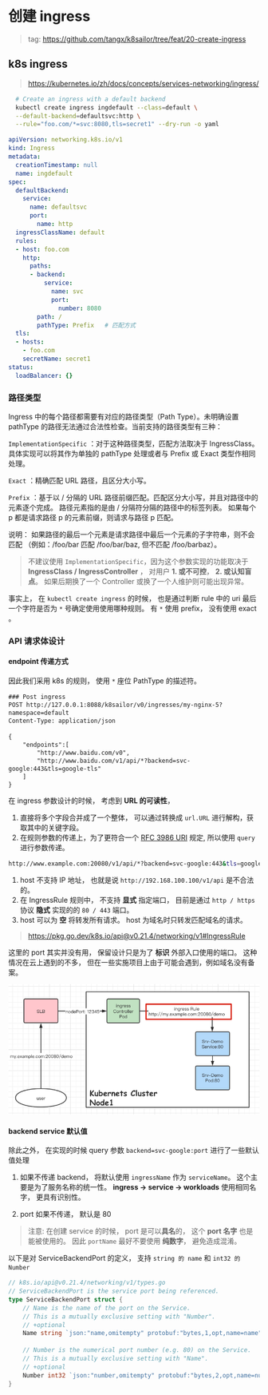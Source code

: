 # 创建 ingress

> tag: https://github.com/tangx/k8sailor/tree/feat/20-create-ingress


## k8s ingress

> https://kubernetes.io/zh/docs/concepts/services-networking/ingress/

```bash
  # Create an ingress with a default backend
  kubectl create ingress ingdefault --class=default \
  --default-backend=defaultsvc:http \
  --rule="foo.com/*=svc:8080,tls=secret1" --dry-run -o yaml
```


```yaml
apiVersion: networking.k8s.io/v1
kind: Ingress
metadata:
  creationTimestamp: null
  name: ingdefault
spec:
  defaultBackend:
    service:
      name: defaultsvc
      port:
        name: http
  ingressClassName: default
  rules:
  - host: foo.com
    http:
      paths:
      - backend:
          service:
            name: svc
            port:
              number: 8080
        path: /
        pathType: Prefix   # 匹配方式
  tls:
  - hosts:
    - foo.com
    secretName: secret1
status:
  loadBalancer: {}
```


### 路径类型 

Ingress 中的每个路径都需要有对应的路径类型（Path Type）。未明确设置 pathType 的路径无法通过合法性检查。当前支持的路径类型有三种：

`ImplementationSpecific` ：对于这种路径类型，匹配方法取决于 IngressClass。 具体实现可以将其作为单独的 pathType 处理或者与 Prefix 或 Exact 类型作相同处理。

`Exact` ：精确匹配 URL 路径，且区分大小写。

`Prefix` ：基于以 / 分隔的 URL 路径前缀匹配。匹配区分大小写，并且对路径中的元素逐个完成。 路径元素指的是由 / 分隔符分隔的路径中的标签列表。 如果每个 p 都是请求路径 p 的元素前缀，则请求与路径 p 匹配。

说明： 如果路径的最后一个元素是请求路径中最后一个元素的子字符串，则不会匹配 （例如：/foo/bar 匹配 /foo/bar/baz, 但不匹配 /foo/barbaz）。


> 不建议使用 `ImplementationSpecific`，因为这个参数实现的功能取决于 **IngressClass / IngressController** ， 对用户 **1. 或不可控**， **2. 或认知盲点**。 如果后期换了一个 Controller 或换了一个人维护则可能出现异常。

事实上， 在 `kubectl create ingress` 的时候， 也是通过判断 rule 中的 uri 最后一个字符是否为 `*` 号确定使用使用哪种规则。 有 `*` 使用 prefix， 没有使用 exact 。



### API 请求体设计


#### endpoint 传递方式

因此我们采用 k8s 的规则， 使用 `*` 座位 PathType 的描述符。

```json5
### Post ingress
POST http://127.0.0.1:8088/k8sailor/v0/ingresses/my-nginx-5?namespace=default
Content-Type: application/json

{
    "endpoints":[
        "http://www.baidu.com/v0",
        "http://www.baidu.com/v1/api/*?backend=svc-google:443&tls=google-tls"
    ]
}
```

在 ingress 参数设计的时候， 考虑到 **URL 的可读性**， 

1. 直接将多个字段合并成了一个整体， 可以通过转换成 `url.URL` 进行解构，获取其中的关键字段。 
2. 在规则参数的传递上，为了更符合一个 [RFC 3986 URI](https://rfc-editor.org/rfc/rfc3986.html) 规定, 所以使用 `query` 进行参数传递。

```bash
http://www.example.com:20080/v1/api/*?backend=svc-google:443&tls=google-tls
```

1. host 不支持 IP 地址， 也就是说 `http://192.168.100.100/v1/api` 是不合法的。
2. 在 IngressRule 规则中， 不支持 **显式** 指定端口， 目前是通过 `http / https` 协议 **隐式** 实现的的 `80 / 443` 端口。
3. host 可以为 **空** 将转发所有请求。 host 为域名时只转发匹配域名的请求。


> https://pkg.go.dev/k8s.io/api@v0.21.4/networking/v1#IngressRule


这里的 port 其实并没有用， 保留设计只是为了 **标识** 外部入口使用的端口。 这种情况在云上遇到的不多， 但在一些实施项目上由于可能会遇到，例如域名没有备案。

![ingress 非标准端口转发](/docs/assets/img/20/ingress-not-standard-port-transport.png)

#### backend service 默认值

除此之外， 在实现的时候 query 参数 `backend=svc-google:port` 进行了一些默认值处理

1. 如果不传递 backend， 将默认使用 `ingressName` 作为 `serviceName`。 这个主要是为了服务名称的统一性。 **ingress -> service -> workloads** 使用相同名字， 更具有识别性。

2. port 如果不传递， 默认是 80


> 注意: 在创建 service 的时候， port 是可以**具名**的， 这个 **port 名字** 也是能被使用的。 因此 `portName` 最好不要使用 **纯数字**， 避免造成混淆。

以下是对 ServiceBackendPort 的定义， 支持 `string 的 name` 和 `int32 的 Number`

```go
// k8s.io/api@v0.21.4/networking/v1/types.go
// ServiceBackendPort is the service port being referenced.
type ServiceBackendPort struct {
	// Name is the name of the port on the Service.
	// This is a mutually exclusive setting with "Number".
	// +optional
	Name string `json:"name,omitempty" protobuf:"bytes,1,opt,name=name"`

	// Number is the numerical port number (e.g. 80) on the Service.
	// This is a mutually exclusive setting with "Name".
	// +optional
	Number int32 `json:"number,omitempty" protobuf:"bytes,2,opt,name=number"`
}
```

